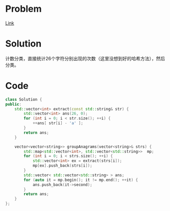 # Problem
[Link](https://leetcode-cn.com/problems/group-anagrams/)

# Solution

计数分类，直接统计26个字符分别出现的次数（这里没想到好的哈希方法），然后分类。

# Code
```cpp
class Solution {
public:
    std::vector<int> extract(const std::string& str) {
        std::vector<int> ans(26, 0);
        for (int i = 0; i < str.size(); ++i) {
            ++ans[ str[i] - 'a' ];
        }
        return ans;
    }

    vector<vector<string>> groupAnagrams(vector<string>& strs) {
        std::map<std::vector<int>, std::vector<std::string>>  mp;
        for (int i = 0; i < strs.size(); ++i) {
            std::vector<int> ex = extract(strs[i]);
            mp[ex].push_back(strs[i]);
        }
        std::vector< std::vector<std::string> > ans;
        for (auto it = mp.begin(); it != mp.end(); ++it) {
            ans.push_back(it->second);
        }
        return ans;
    }
};
```